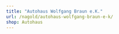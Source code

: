 ```yaml
---
title: "Autohaus Wolfgang Braun e.K."
url: /nagold/autohaus-wolfgang-braun-e-k/
shop: Autohaus
---
```

